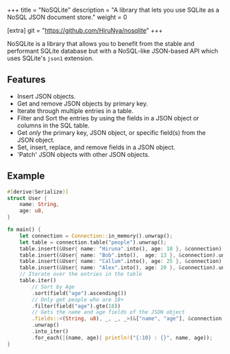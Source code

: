 +++
title = "NoSQLite"
description = "A library that lets you use SQLite as a NoSQL JSON document store."
weight = 0

[extra]
git = "https://github.com/HiruNya/nosqlite"
+++

NoSQLite is a library that allows you to benefit from the stable and performant SQLite database
but with a NoSQL-like JSON-based API which uses SQLite's `json1` extension.

## Features
- Insert JSON objects.
- Get and remove JSON objects by primary key.
- Iterate through multiple entries in a table.
- Filter and Sort the entries by using the fields in a JSON object
or columns in the SQL table.
- Get *only* the primary key, JSON object,
or specific field(s) from the JSON object.
- Set, insert, replace, and remove fields in a JSON object.
- 'Patch' JSON objects with other JSON objects.

## Example
```rust
#[derive(Serialize)]
struct User {
	name: String,
	age: u8,
}

fn main() {
	let connection = Connection::in_memory().unwrap();
	let table = connection.table("people").unwrap();
	table.insert(&User{ name: "Hiruna".into(), age: 18 }, &connection).unwrap();
	table.insert(&User{ name: "Bob".into(),  age: 13 }, &connection).unwrap();
	table.insert(&User{ name: "Callum".into(), age: 25 }, &connection).unwrap();
	table.insert(&User{ name: "Alex".into(), age: 20 }, &connection).unwrap();
	// Iterate over the entries in the table
	table.iter()
		// Sort by Age
		.sort(field("age").ascending())
		// Only get people who are 18+
		.filter(field("age").gte(18))
		// Gets the name and age fields of the JSON object
		.fields::<(String, u8), _, _, _>(&["name", "age"], &connection)
		.unwrap()
		.into_iter()
		.for_each(|(name, age)| println!("{:10} : {}", name, age));
}
```

